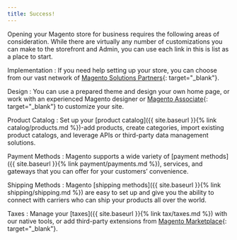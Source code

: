 ```yaml
---
title: Success!
---
```


Opening your Magento store for business requires the following areas of consideration. While there are virtually any number of customizations you can make to the storefront and Admin, you can use each link in this is list as a place to start.

Implementation
:  If you need help setting up your store, you can choose from our vast network of [Magento Solutions Partners][1]{: target="_blank"}.

Design
:  You can use a prepared theme and design your own home page, or work with an experienced Magento designer or [Magento Associate][2]{: target="_blank"} to customize your site.

Product Catalog
:  Set up your [product catalog]({{ site.baseurl }}{% link catalog/products.md %})-add products, create categories, import existing product catalogs, and leverage APIs or third-party data management solutions.

Payment Methods
:  Magento supports a wide variety of [payment methods]({{ site.baseurl }}{% link payment/payments.md %}), services, and gateways that you can offer for your customers’ convenience.

Shipping Methods
:  Magento [shipping methods]({{ site.baseurl }}{% link shipping/shipping.md %}) are easy to set up and give you the ability to connect with carriers who can ship your products all over the world.

Taxes
:  Manage your [taxes]({{ site.baseurl }}{% link tax/taxes.md %}) with our native tools, or add third-party extensions from [Magento Marketplace][3]{: target="_blank"}.

[1]: https://magento.com/partners/overview
[2]: https://partners.magento.com/partner_locator/associate_directory.aspx
[3]: https://marketplace.magento.com/
